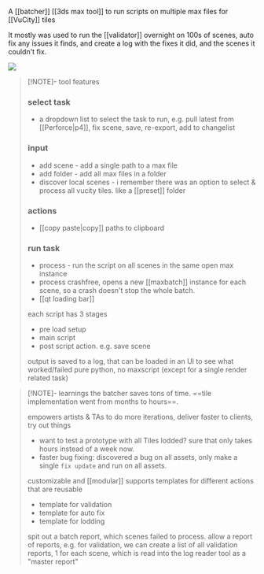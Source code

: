 A [[batcher]] [[3ds max tool]] to run scripts on multiple max files for [[VuCity]] tiles

It mostly was used to run the [[validator]] overnight on 100s of scenes, auto fix any issues it finds, and create a log with the fixes it did, and the scenes it couldn't fix.

![](vucity_batcher.jpeg)

> [!NOTE]- tool features
> ### select task
> - a dropdown list to select the task to run, 
>   e.g. pull latest from [[Perforce|p4]], fix scene, save, re-export, add to changelist
> ### input
> - add scene - add a single path to a max file
> - add folder - add all max files in a folder
> - discover local scenes - i remember there was an option to select & process all vucity tiles.
>   like a [[preset]] folder
> ### actions
> - [[copy paste|copy]] paths to clipboard 
> ### run task
> - process - run the script on all scenes in the same open max instance
> - process crashfree, opens a new [[maxbatch]] instance for each scene, so a crash doesn't stop the whole batch.
> - [[qt loading bar]]
> 
> each script has 3 stages
> - pre load setup
> - main script
> - post script action. e.g. save scene
> 
> output is saved to a log, that can be loaded in an UI to see what worked/failed
> pure python, no maxscript (except for a single render related task)

> [!NOTE]- learnings
> the batcher saves tons of time. ==tile implementation went from months to hours==.
> 
> empowers artists & TAs to do more iterations, deliver faster to clients, try out things
> - want to test a prototype with all Tiles lodded? 
>   sure that only takes hours instead of a week now.
> -  faster bug fixing: 
>    discovered a bug on all assets, only make a single `fix update` and run on all assets.
>    
> customizable and [[modular]] 
> supports templates for different actions that are reusable
> - template for validation
> - template for auto fix
> - template for lodding
> 
> spit out a batch report, which scenes failed to process.
> allow a report of reports, e.g. for validation, we can create a list of all validation reports, 1 for each scene, which is read into the log reader tool as a "master report"



